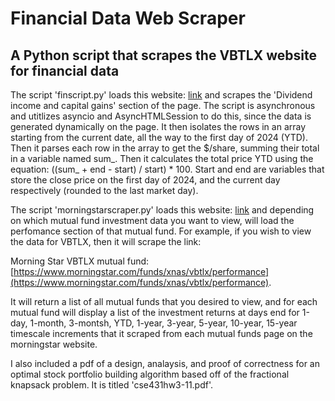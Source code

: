 # Financial Data Web Scraper

## A Python script that scrapes the VBTLX website for financial data

The script 'finscript.py' loads this website: [link](https://investor.vanguard.com/investment-products/mutual-funds/profile/vbtlx#distributions) and scrapes the 'Dividend income and capital gains' section of the page. The script is asynchronous and utitlizes asyncio and AsyncHTMLSession to do this, since the data is generated dynamically on the page. It then isolates the rows in an array starting from the current date, all the way to the first day of 2024 (YTD). Then it parses each row in the array to get the $/share, summing their total in a variable named sum_. Then it calculates the total price YTD using the equation: ((sum_ + end - start) / start) * 100. Start and end are variables that store the close price on the first day of 2024, and the current day respectively (rounded to the last market day).

The script 'morningstarscraper.py' loads this website: [link](https://www.morningstar.com) and depending on which mutual fund investment data you want to view, will load the perfomance section of that mutual fund. For example, if you wish to view the data for VBTLX, then it will scrape the link: 

Morning Star VBTLX mutual fund: [https://www.morningstar.com/funds/xnas/vbtlx/performance](https://www.morningstar.com/funds/xnas/vbtlx/performance). 

It will return a list of all mutual funds that you desired to view, and for each mutual fund will display a list of the investment returns at days end for 1-day, 1-month, 3-montsh, YTD, 1-year, 3-year, 5-year, 10-year, 15-year timescale increments that it scraped from each mutual funds page on the morningstar website.

I also included a pdf of a design, analaysis, and proof of correctness for an optimal stock portfolio building algorithm based off of the fractional knapsack problem. It is titled 'cse431hw3-11.pdf'.
